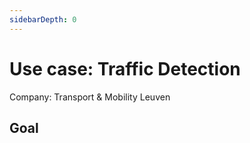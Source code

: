 ```yaml
---
sidebarDepth: 0
---
```


# Use case: Traffic Detection
Company: Transport & Mobility Leuven

## Goal

